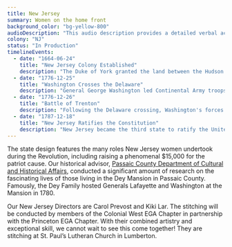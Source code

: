 ```yaml
---
title: New Jersey
summary: Women on the home front
background_color: "bg-yellow-800"
audioDescription: "This audio description provides a detailed verbal account of the New Jersey Tapestry, which depicts the state's crucial role during the Revolutionary War and its diverse cultural heritage."
colony: "NJ"
status: "In Production"
timelineEvents:
  - date: "1664-06-24"
    title: "New Jersey Colony Established"
    description: "The Duke of York granted the land between the Hudson and Delaware Rivers to Sir George Carteret and John Berkeley, establishing the colony of New Jersey."
  - date: "1776-12-25"
    title: "Washington Crosses the Delaware"
    description: "General George Washington led Continental Army troops across the icy Delaware River to launch a surprise attack on Hessian forces in Trenton, a pivotal moment in the Revolutionary War."
  - date: "1776-12-26"
    title: "Battle of Trenton"
    description: "Following the Delaware crossing, Washington's forces defeated Hessian troops in Trenton, boosting American morale and turning the tide of the war."
  - date: "1787-12-18"
    title: "New Jersey Ratifies the Constitution"
    description: "New Jersey became the third state to ratify the United States Constitution, unanimously approving the document and joining the new nation."
---
```


The state design features the many roles New Jersey women undertook
during the Revolution, including raising a phenomenal $15,000 for the
patriot cause. Our historical advisor, [Passaic County Department of
Cultural and Historical
Affairs](https://americastapestry.com/team/historical-partners/#dcha),
conducted a significant amount of research on the fascinating lives of
those living in the Dey Mansion in Passaic County. Famously, the Dey
Family hosted Generals Lafayette and Washington at the Mansion in 1780.

Our New Jersey Directors are Carol Prevost and Kiki Lar. The stitching
will be conducted by members of the Colonial West EGA Chapter in
partnership with the Princeton EGA Chapter. With their combined
artistry and exceptional skill, we cannot wait to see this come
together! They are stitching at St. Paul’s Lutheran Church in
Lumberton.
